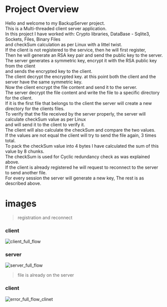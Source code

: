 # Project Overview
Hello and welcome to my BackupServer project.  
This is a Multi-threaded client server application.  
In this project I have worked with: Crypto libraries, DataBase - Sqlite3, Sockets, Files, Binary Files  
and checkSum calculation as per Linux with a littel twist.  
If the client is not registered to the service, then he will first register,  
Then he will generate an RSA key pair and send the public key to the server.  
The server generates a symmetric key, encrypt it with the RSA public key from the client  
and sends the encrypted key to the client.  
The client decrypt the encrypted key. at this point both the client and the server have the same symmetric key.  
Now the client encrypt the file content and send it to the server.  
The server decrypt the file content and write the file to a specific directory for the client.  
If it is the first file that belongs to the client the server will create a new directory for the clients files.  
To verify that the file received by the server properly, the server will calculate checkSum value as per Linux  
and will send it to the client to verify it.  
The client will also calculate the checkSum and compare the two values.  
If the values are not equal the client will try to send the file again, 3 times total.  
To pack the checkSum value into 4 bytes I have calculated the sum of this value by 8 chunks.  
The checkSum is used for Cyclic redundancy check as was explained above.  
If the client is already registered he will request to reconnect to the server to send another file.  
For every session the server will generate a new key, The rest is as described above.   

# images

> registration and reconnect 
### client 
![client_full_flow](https://user-images.githubusercontent.com/81361291/225738731-ecf6025c-4ea3-4428-8c41-6d4aab872341.PNG)
### server
![server_full_flow](https://user-images.githubusercontent.com/81361291/225738025-daef159a-1eab-4927-bd17-0b041b1bef58.PNG)

> file is already on the server 
### client
![error_full_flow_clinet](https://user-images.githubusercontent.com/81361291/225739226-58af1087-db42-4084-9306-e114da84f601.PNG)

